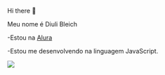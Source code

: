 Hi there 🤎

Meu nome é Diuli Bleich

-Estou na [Alura](https:\\www.alura.com.br)

-Estou me desenvolvendo na linguagem JavaScript.


![](https://media.tenor.com/AFL-lsPdqNUAAAAC/barbie-movie-barbie.gif)
